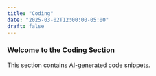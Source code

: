 ```yaml
---
title: "Coding"
date: "2025-03-02T12:00:00-05:00"
draft: false
---
```


### Welcome to the Coding Section
This section contains AI-generated code snippets.
